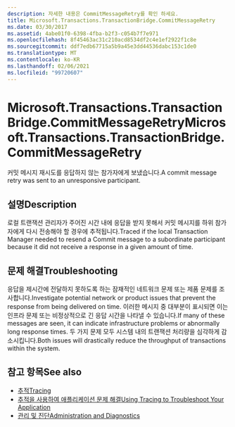 ```yaml
---
description: 자세한 내용은 CommitMessageRetry를 확인 하세요.
title: Microsoft.Transactions.TransactionBridge.CommitMessageRetry
ms.date: 03/30/2017
ms.assetid: 4abe01f0-6398-4fba-b2f3-c054b7f7e971
ms.openlocfilehash: 8f45463ac31c210acd8534df2c4e1ef2922f1c8e
ms.sourcegitcommit: ddf7edb67715a5b9a45e3dd44536dabc153c1de0
ms.translationtype: MT
ms.contentlocale: ko-KR
ms.lasthandoff: 02/06/2021
ms.locfileid: "99720607"
---
```

# <a name="microsofttransactionstransactionbridgecommitmessageretry"></a><span data-ttu-id="3b208-103">Microsoft.Transactions.TransactionBridge.CommitMessageRetry</span><span class="sxs-lookup"><span data-stu-id="3b208-103">Microsoft.Transactions.TransactionBridge.CommitMessageRetry</span></span>

<span data-ttu-id="3b208-104">커밋 메시지 재시도를 응답하지 않는 참가자에게 보냈습니다.</span><span class="sxs-lookup"><span data-stu-id="3b208-104">A commit message retry was sent to an unresponsive participant.</span></span>  
  
## <a name="description"></a><span data-ttu-id="3b208-105">설명</span><span class="sxs-lookup"><span data-stu-id="3b208-105">Description</span></span>  

 <span data-ttu-id="3b208-106">로컬 트랜잭션 관리자가 주어진 시간 내에 응답을 받지 못해서 커밋 메시지를 하위 참가자에게 다시 전송해야 할 경우에 추적됩니다.</span><span class="sxs-lookup"><span data-stu-id="3b208-106">Traced if the local Transaction Manager needed to resend a Commit message to a subordinate participant because it did not receive a response in a given amount of time.</span></span>  
  
## <a name="troubleshooting"></a><span data-ttu-id="3b208-107">문제 해결</span><span class="sxs-lookup"><span data-stu-id="3b208-107">Troubleshooting</span></span>  

 <span data-ttu-id="3b208-108">응답을 제시간에 전달하지 못하도록 하는 잠재적인 네트워크 문제 또는 제품 문제를 조사합니다.</span><span class="sxs-lookup"><span data-stu-id="3b208-108">Investigate potential network or product issues that prevent the response from being delivered on time.</span></span>  <span data-ttu-id="3b208-109">이러한 메시지 중 대부분이 표시되면 이는 인프라 문제 또는 비정상적으로 긴 응답 시간을 나타낼 수 있습니다.</span><span class="sxs-lookup"><span data-stu-id="3b208-109">If many of these messages are seen, it can indicate infrastructure problems or abnormally long response times.</span></span> <span data-ttu-id="3b208-110">두 가지 문제 모두 시스템 내의 트랜잭션 처리량을 심각하게 감소시킵니다.</span><span class="sxs-lookup"><span data-stu-id="3b208-110">Both issues will drastically reduce the throughput of transactions within the system.</span></span>  
  
## <a name="see-also"></a><span data-ttu-id="3b208-111">참고 항목</span><span class="sxs-lookup"><span data-stu-id="3b208-111">See also</span></span>

- [<span data-ttu-id="3b208-112">추적</span><span class="sxs-lookup"><span data-stu-id="3b208-112">Tracing</span></span>](index.md)
- [<span data-ttu-id="3b208-113">추적을 사용하여 애플리케이션 문제 해결</span><span class="sxs-lookup"><span data-stu-id="3b208-113">Using Tracing to Troubleshoot Your Application</span></span>](using-tracing-to-troubleshoot-your-application.md)
- [<span data-ttu-id="3b208-114">관리 및 진단</span><span class="sxs-lookup"><span data-stu-id="3b208-114">Administration and Diagnostics</span></span>](../index.md)
